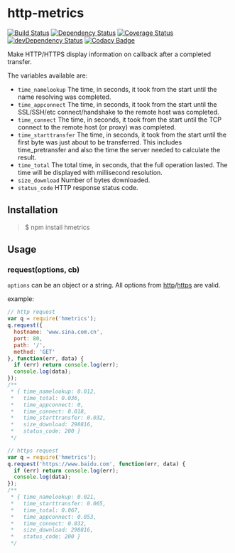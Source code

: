 # http-metrics

[![Build Status](https://travis-ci.org/upyun-dev/http-metrics.svg)](https://travis-ci.org/upyun-dev/http-metrics.svg)
[![Dependency Status](https://david-dm.org/upyun-dev/http-metrics.svg)](https://david-dm.org/upyun-dev/http-metrics)
[![Coverage Status](https://coveralls.io/repos/github/upyun-dev/http-metrics/badge.svg?branch=develop)](https://coveralls.io/github/upyun-dev/http-metrics?branch=develop)
[![devDependency Status](https://david-dm.org/upyun-dev/http-metrics/dev-status.svg)](https://david-dm.org/upyun-dev/http-metrics#info=devDependencies)
[![Codacy Badge](https://api.codacy.com/project/badge/Grade/cc2214862f0c4939ba5f4adef8c75037)](https://www.codacy.com/app/shanderlam/http-metrics)

Make HTTP/HTTPS display information on callback after a completed transfer.

The variables available are:

* `time_namelookup` The time, in seconds, it took from the start until the name resolving was completed.
* `time_appconnect` The time, in seconds, it took from the start until the SSL/SSH/etc connect/handshake to the remote host was completed.
* `time_connect` The time, in seconds, it took from the start until the TCP connect to the remote host (or proxy) was completed.
* `time_starttransfer` The time, in seconds, it took from the start until the first byte was just about to be transferred. This includes time_pretransfer and also the time the server needed to calculate the result.
* `time_total` The total time, in seconds, that the full operation lasted. The time will be displayed with millisecond resolution.
* `size_download` Number of bytes downloaded.
* `status_code` HTTP response status code.

## Installation

> $ npm install hmetrics

## Usage

### request(options, cb)

`options` can be an object or a string. All options from [http](https://nodejs.org/dist/latest-v5.x/docs/api/http.html#http_http_request_options_callback)/[https](https://nodejs.org/dist/latest-v5.x/docs/api/https.html#https_https_request_options_callback) are valid.

example:

```javascript
// http request
var q = require('hmetrics');
q.request({
  hostname: 'www.sina.com.cn',
  port: 80,
  path: '/',
  method: 'GET'
}, function(err, data) {
  if (err) return console.log(err);
  console.log(data);
});
/**
 * { time_namelookup: 0.012,
 *   time_total: 0.036,
 *   time_appconnect: 0,
 *   time_connect: 0.018,
 *   time_starttransfer: 0.032,
 *   size_download: 298816,
 *   status_code: 200 }
 */

// https request
var q = require('hmetrics');
q.request('https://www.baidu.com', function(err, data) {
  if (err) return console.log(err);
  console.log(data);
});
/**
 * { time_namelookup: 0.021,
 *   time_starttransfer: 0.065,
 *   time_total: 0.067,
 *   time_appconnect: 0.053,
 *   time_connect: 0.032,
 *   size_download: 298816,
 *   status_code: 200 }
 */
```
